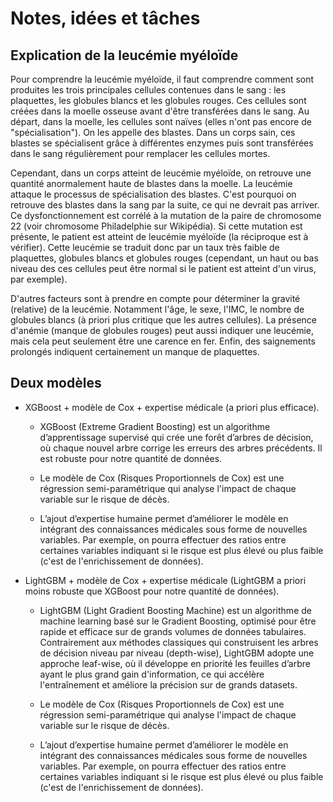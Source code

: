 # Notes, idées et tâches

## Explication de la leucémie myéloïde

Pour comprendre la leucémie myéloïde, il faut comprendre comment sont produites les trois principales cellules contenues dans le sang : les plaquettes, les globules blancs et les globules rouges. Ces cellules sont créées dans la moelle osseuse avant d'être transférées dans le sang. Au départ, dans la moelle, les cellules sont naïves (elles n'ont pas encore de "spécialisation"). On les appelle des blastes. Dans un corps sain, ces blastes se spécialisent grâce à différentes enzymes puis sont transférées dans le sang régulièrement pour remplacer les cellules mortes.

Cependant, dans un corps atteint de leucémie myéloïde, on retrouve une quantité anormalement haute de blastes dans la moelle. La leucémie attaque le processus de spécialisation des blastes. C'est pourquoi on retrouve des blastes dans la sang par la suite, ce qui ne devrait pas arriver. Ce dysfonctionnement est corrélé à la mutation de la paire de chromosome 22 (voir chromosome Philadelphie sur Wikipédia). Si cette mutation est présente, le patient est atteint de leucémie myéloïde (la réciproque est à vérifier). Cette leucémie se traduit donc par un taux très faible de plaquettes, globules blancs et globules rouges (cependant, un haut ou bas niveau des ces cellules peut être normal si le patient est atteint d'un virus, par exemple).

D'autres facteurs sont à prendre en compte pour déterminer la gravité (relative) de la leucémie. Notamment l'âge, le sexe, l'IMC, le nombre de globules blancs (à priori plus critique que les autres cellules). La présence d'anémie (manque de globules rouges) peut aussi indiquer une leucémie, mais cela peut seulement être une carence en fer. Enfin, des saignements prolongés indiquent certainement un manque de plaquettes.

## Deux modèles

- XGBoost + modèle de Cox + expertise médicale (a priori plus efficace).

    - XGBoost (Extreme Gradient Boosting) est un algorithme d’apprentissage supervisé qui crée une forêt d’arbres de décision, où chaque nouvel arbre corrige les erreurs des arbres précédents. Il est robuste pour notre quantité de données.

    - Le modèle de Cox (Risques Proportionnels de Cox) est une régression semi-paramétrique qui analyse l'impact de chaque variable sur le risque de décès.

    - L’ajout d’expertise humaine permet d’améliorer le modèle en intégrant des connaissances médicales sous forme de nouvelles variables. Par exemple, on pourra effectuer des ratios entre certaines variables indiquant si le risque est plus élevé ou plus faible (c'est de l'enrichissement de données).

- LightGBM + modèle de Cox + expertise médicale (LightGBM a priori moins robuste que XGBoost pour notre quantité de données).

    - LightGBM (Light Gradient Boosting Machine) est un algorithme de machine learning basé sur le Gradient Boosting, optimisé pour être rapide et efficace sur de grands volumes de données tabulaires. Contrairement aux méthodes classiques qui construisent les arbres de décision niveau par niveau (depth-wise), LightGBM adopte une approche leaf-wise, où il développe en priorité les feuilles d’arbre ayant le plus grand gain d'information, ce qui accélère l'entraînement et améliore la précision sur de grands datasets.

    - Le modèle de Cox (Risques Proportionnels de Cox) est une régression semi-paramétrique qui analyse l'impact de chaque variable sur le risque de décès.

    - L’ajout d’expertise humaine permet d’améliorer le modèle en intégrant des connaissances médicales sous forme de nouvelles variables. Par exemple, on pourra effectuer des ratios entre certaines variables indiquant si le risque est plus élevé ou plus faible (c'est de l'enrichissement de données).
